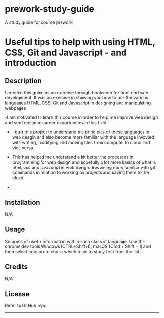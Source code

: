 # prework-study-guide
A study guide for course prework
# Useful tips to help with using HTML, CSS, Git and Javascript - and introduction

## Description

I created this guide as an exercise through bootcamp for front end web development. It was an exercise in showing you how to use the various languages HTML, CSS, Git and Javascript in designing and manipulating webpages

-I am motivated to learn this course in order to help me improve web design and see freelance career opportunities in this field
- I built this project to understand the principles of these languages in web desgin and also become more familiar with the language invovled with writing, modifying and moving files from computer to cloud and vice versa
- This has helped me understand a bit better the processes in programming for web design and hopefully a lot more
basics of what is html, css and javascript in web design. Becoming more familiar with git commands in relation to working on projects and saving them to the cloud


- 
## Installation

N/A

## Usage

Snippets of useful information within each class of language. Use the chrome dev tools Windows (CTRL+Shift+I), macOS (Cmd + Shift + I) and then select consol eto chose which topic to study first from the list


## Credits

N/A

## License

Refer tp GitHub repo

---
